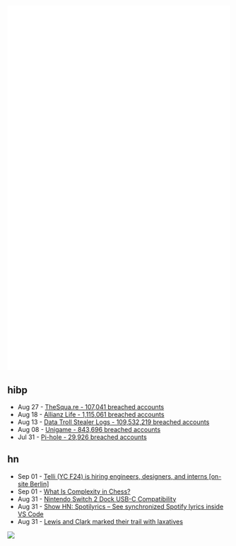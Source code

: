 ![Metrics](https://raw.githubusercontent.com/phixion/phixion/master/metrics.svg)

## hibp

<!--
for https://github.com/phixion/phixion/blob/main/.github/workflows/feeds.yml
-->
<!--START_SECTION:haveibeenpwnd-->
- Aug 27 - [TheSqua.re - 107,041 breached accounts](https://haveibeenpwned.com/Breach/TheSquare)
- Aug 18 - [Allianz Life - 1,115,061 breached accounts](https://haveibeenpwned.com/Breach/AllianzLife)
- Aug 13 - [Data Troll Stealer Logs - 109,532,219 breached accounts](https://haveibeenpwned.com/Breach/DataTrollStealerLogs)
- Aug 08 - [Unigame - 843,696 breached accounts](https://haveibeenpwned.com/Breach/Unigame)
- Jul 31 - [Pi-hole - 29,926 breached accounts](https://haveibeenpwned.com/Breach/ThePi-Hole)
<!--END_SECTION:haveibeenpwnd-->

## hn

<!--
for https://github.com/phixion/phixion/blob/main/.github/workflows/feeds.yml
-->
<!--START_SECTION:hn-->
- Sep 01 - [Telli (YC F24) is hiring engineers, designers, and interns [on-site Berlin]](https://hi.telli.com/join-us)
- Sep 01 - [What Is Complexity in Chess?](https://lichess.org/@/Toadofsky/blog/what-is-complexity/pKo1swFh)
- Aug 31 - [Nintendo Switch 2 Dock USB-C Compatibility](https://www.lttlabs.com/blog/2025/08/30/nintendo-switch-2-dock)
- Aug 31 - [Show HN: Spotilyrics – See synchronized Spotify lyrics inside VS Code](https://github.com/therepanic/spotilyrics)
- Aug 31 - [Lewis and Clark marked their trail with laxatives](https://offbeatoregon.com/2501d1006d_biliousPills-686.077.html)
<!--END_SECTION:hn-->

<!--
for https://yhype.me
-->
![](https://hit.yhype.me/github/profile?user_id=13013670)
